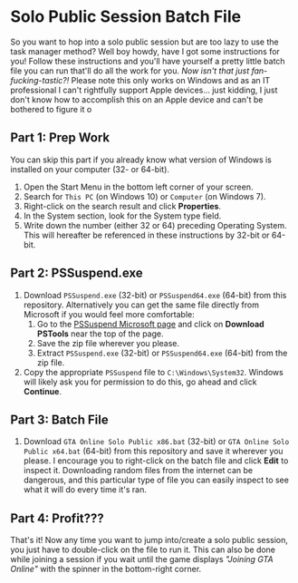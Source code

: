 # Solo Public Session Batch File

So you want to hop into a solo public session but are too lazy to use the task manager method? Well boy howdy, have I got some instructions for you! Follow these instructions and you'll have yourself a pretty little batch file you can run that'll do all the work for you. *Now isn't that just fan-fucking-tastic?!* Please note this only works on Windows and as an IT professional I can't rightfully support Apple devices... just kidding, I just don't know how to accomplish this on an Apple device and can't be bothered to figure it o



## Part 1: Prep Work

You can skip this part if you already know what version of Windows is installed on your computer (32- or 64-bit).
1. Open the Start Menu in the bottom left corner of your screen.
2. Search for `This PC` (on Windows 10) or `Computer` (on Windows 7).
3. Right-click on the search result and click **Properties**.
4. In the System section, look for the System type field.
5. Write down the number (either 32 or 64) preceding Operating System. This will hereafter be referenced in these instructions by 32-bit or 64-bit.



## Part 2: PSSuspend.exe

1. Download `PSSuspend.exe` (32-bit) or `PSSuspend64.exe` (64-bit) from this repository. Alternatively you can get the same file directly from Microsoft if you would feel more comfortable:
	1. Go to the [PSSuspend Microsoft page](https://docs.microsoft.com/en-us/sysinternals/downloads/pssuspend) and click on **Download PSTools** near the top of the page.
	2. Save the zip file wherever you please.
	3. Extract `PSSuspend.exe` (32-bit) or `PSSuspend64.exe` (64-bit) from the zip file.
2. Copy the appropriate `PSSuspend` file to `C:\Windows\System32`. Windows will likely ask you for permission to do this, go ahead and click **Continue**.



## Part 3: Batch File

1. Download `GTA Online Solo Public x86.bat` (32-bit) or `GTA Online Solo Public x64.bat` (64-bit) from this repository and save it wherever you please. I encourage you to right-click on the batch file and click **Edit** to inspect it. Downloading random files from the internet can be dangerous, and this particular type of file you can easily inspect to see what it will do every time it's ran.



## Part 4: Profit???

That's it! Now any time you want to jump into/create a solo public session, you just have to double-click on the file to run it. This can also be done while joining a session if you wait until the game displays *"Joining GTA Online"* with the spinner in the bottom-right corner.
